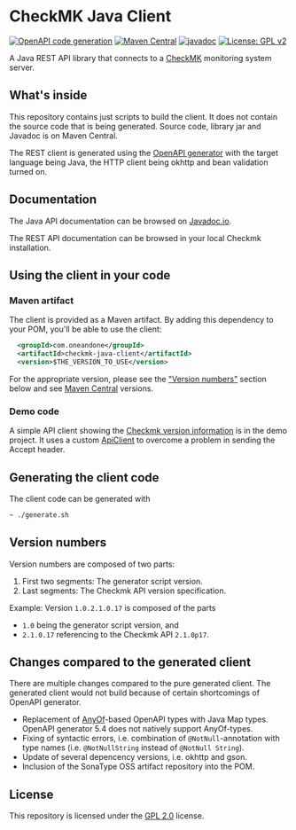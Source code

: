 # CheckMK Java Client

[![OpenAPI code generation](https://github.com/1and1/checkmk-java-client/actions/workflows/generate.yaml/badge.svg)](https://github.com/1and1/checkmk-java-client/actions/workflows/generate.yaml)
[![Maven Central](https://img.shields.io/maven-central/v/com.oneandone/checkmk-java-client)](https://maven-badges.herokuapp.com/maven-central/com.oneandone/checkmk-java-client)
[![javadoc](https://javadoc.io/badge2/com.oneandone/checkmk-java-client/javadoc.svg)](https://javadoc.io/doc/com.oneandone/checkmk-java-client)
[![License: GPL v2](https://img.shields.io/badge/License-GPL_v2-blue.svg)](https://www.gnu.org/licenses/old-licenses/gpl-2.0.en.html)

A Java REST API library that connects to a [CheckMK](https://github.com/tribe29/checkmk) monitoring system server.

## What's inside

This repository contains just scripts to build the client. It does not
contain the source code that is being generated. Source code, library jar and
Javadoc is on Maven Central.

The REST client is generated using the [OpenAPI generator](https://github.com/OpenAPITools/openapi-generator)
with the target language being Java, the HTTP client being okhttp
and bean validation turned on.

## Documentation

The Java API documentation can be browsed on [Javadoc.io](https://javadoc.io/doc/com.oneandone/checkmk-java-client).

The REST API documentation can be browsed in your local Checkmk installation.

## Using the client in your code

### Maven artifact

The client is provided as a Maven artifact. By adding this dependency to your POM,
you'll be able to use the client:

```xml
  <groupId>com.oneandone</groupId>
  <artifactId>checkmk-java-client</artifactId>
  <version>$THE_VERSION_TO_USE</version>
```

For the appropriate version, please see the ["Version numbers"](#version-numbers) section below
and see [Maven Central](https://search.maven.org/search?q=g:com.oneandone%20AND%20a:checkmk-java-client)
versions.

### Demo code

A simple API client showing the [Checkmk version information](demo/src/main/java/com/ionos/network/checkmk/demo/Main.java)
is in the demo project.
It uses a custom [ApiClient](demo/src/main/java/com/ionos/network/checkmk/demo/CustomApiClient.java)
to overcome a problem in sending the Accept header.

## Generating the client code

The client code can be generated with

```bash
~ ./generate.sh
```

## Version numbers

Version numbers are composed of two parts:

1. First two segments: The generator script version.
2. Last segments: The Checkmk API version specification.

Example: Version `1.0.2.1.0.17` is composed of the parts

* `1.0` being the generator script
version, and 
* `2.1.0.17` referencing to the Checkmk API `2.1.0p17`.

## Changes compared to the generated client

There are multiple changes compared to the pure generated client. The
generated client would not build because of certain shortcomings of
OpenAPI generator.

* Replacement of [AnyOf](https://swagger.io/docs/specification/data-models/oneof-anyof-allof-not/)-based OpenAPI types with Java Map types.
  OpenAPI generator 5.4 does not natively support AnyOf-types.
* Fixing of syntactic errors, i.e. combination of `@NotNull`-annotation with type names (i.e. `@NotNullString` instead of `@NotNull String`).
* Update of several depencency versions, i.e. okhttp and gson.
* Inclusion of the SonaType OSS artifact repository into the POM.

## License

This repository is licensed under the [GPL 2.0](LICENSE) license.
